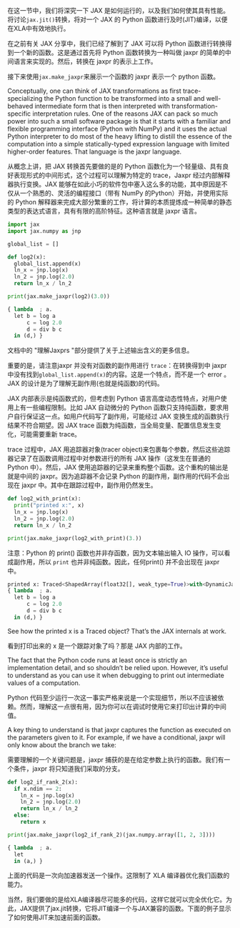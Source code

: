 在这一节中，我们将深究一下 JAX 是如何运行的，以及我们如何使其具有性能。将讨论`jax.jit()`转换，将对一个 JAX 的 Python 函数进行及时(JIT)编译，以便在XLA中有效地执行。



在之前有关 JAX 分享中，我们已经了解到了  JAX 可以将 Python 函数进行转换得到一个新的函数。这是通过首先将 Python 函数转换为一种叫做 jaxpr 的简单的中间语言来实现的。然后，转换在 jaxpr 的表示上工作。

接下来使用`jax.make_jaxpr`来展示一个函数的 jaxpr 表示一个 python 函数。



Conceptually, one can think of JAX transformations as first trace-specializing the Python function to be transformed into a small and well-behaved intermediate form that is then interpreted with transformation-specific interpretation rules. One of the reasons JAX can pack so much power into such a small software package is that it starts with a familiar and flexible programming interface (Python with NumPy) and it uses the actual Python interpreter to do most of the heavy lifting to distill the essence of the computation into a simple statically-typed expression language with limited higher-order features. That language is the jaxpr language.

从概念上讲，把  JAX 转换首先要做的是的 Python 函数化为一个轻量级、具有良好表现形式的中间形式，这个过程可以理解为特定的 trace，Jaxpr 经过内部解释器执行变换。JAX 能够在如此小巧的软件包中塞入这么多的功能，其中原因是不仅从一个熟悉的、灵活的编程接口（带有 NumPy 的Python）开始，并使用实际的 Python 解释器来完成大部分繁重的工作，将计算的本质提炼成一种简单的静态类型的表达式语言，具有有限的高阶特征。这种语言就是 jaxpr 语言。



```python
import jax
import jax.numpy as jnp

global_list = []

def log2(x):
  global_list.append(x)
  ln_x = jnp.log(x)
  ln_2 = jnp.log(2.0)
  return ln_x / ln_2

print(jax.make_jaxpr(log2)(3.0))
```



```python
{ lambda  ; a.
  let b = log a
      c = log 2.0
      d = div b c
  in (d,) }
```





文档中的 "理解Jaxprs "部分提供了关于上述输出含义的更多信息。



重要的是，请注意jaxpr 并没有对函数的副作用进行 `trace`：在转换得到中 jaxpr 中没有找到`global_list.append(x)`的内容。这是一个特点，而不是一个 error 。JAX 的设计是为了理解无副作用(也就是纯函数)的代码。

JAX 内部表示是纯函数式的，但考虑到 Python 语言高度动态性特点，对用户使用上有一些编程限制。比如 JAX 自动微分的 Python 函数只支持纯函数，要求用户自行保证这一点。如用户代码写了副作用，可能经过 JAX 变换生成的函数执行结果不符合期望。因 JAX trace 函数为纯函数，当全局变量、配置信息发生变化，可能需要重新 trace。



trace 过程中，JAX 用追踪器对象(tracer object)来包裹每个参数，然后这些追踪器记录了在函数调用过程中对参数进行的所有 JAX 操作（这发生在普通的 Python 中）。然后，JAX 使用追踪器的记录来重构整个函数。这个重构的输出是就是中间的 jaxpr。因为追踪器不会记录 Python 的副作用，副作用的代码不会出现在 jaxpr 中。其中在跟踪过程中，副作用仍然发生。

```python
def log2_with_print(x):
  print("printed x:", x)
  ln_x = jnp.log(x)
  ln_2 = jnp.log(2.0)
  return ln_x / ln_2

print(jax.make_jaxpr(log2_with_print)(3.))
```



注意：Python 的 print() 函数也并非存函数，因为文本输出输入 IO 操作，可以看成副作用，所以 `print` 也并非纯函数。因此，任何print() 并不会出现在 jaxpr 中。

```python
printed x: Traced<ShapedArray(float32[], weak_type=True)>with<DynamicJaxprTrace(level=1/0)>
{ lambda  ; a.
  let b = log a
      c = log 2.0
      d = div b c
  in (d,) }
```

See how the printed x is a Traced object? That’s the JAX internals at work.

看到打印出来的 x 是一个跟踪对象了吗？那是 JAX 内部的工作。

The fact that the Python code runs at least once is strictly an implementation detail, and so shouldn’t be relied upon. However, it’s useful to understand as you can use it when debugging to print out intermediate values of a computation.

Python 代码至少运行一次这一事实严格来说是一个实现细节，所以不应该被依赖。然而，理解这一点很有用，因为你可以在调试时使用它来打印出计算的中间值。

A key thing to understand is that jaxpr captures the function as executed on the parameters given to it. For example, if we have a conditional, jaxpr will only know about the branch we take:

需要理解的一个关键问题是，jaxpr 捕获的是在给定参数上执行的函数。我们有一个条件，jaxpr 将只知道我们采取的分支。

```python
def log2_if_rank_2(x):
  if x.ndim == 2:
    ln_x = jnp.log(x)
    ln_2 = jnp.log(2.0)
    return ln_x / ln_2
  else:
    return x

print(jax.make_jaxpr(log2_if_rank_2)(jax.numpy.array([1, 2, 3])))
```



```python
{ lambda  ; a.
  let 
  in (a,) }
```



上面的代码是一次向加速器发送一个操作。这限制了 XLA 编译器优化我们函数的能力。

当然，我们要做的是给XLA编译器尽可能多的代码，这样它就可以完全优化它。为此，JAX提供了jax.jit转换，它将JIT编译一个与JAX兼容的函数。下面的例子显示了如何使用JIT来加速前面的函数。